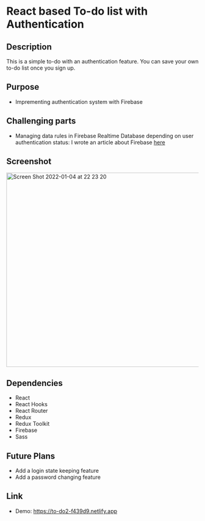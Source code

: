 # React based To-do list with Authentication

## Description

This is a simple to-do with an authentication feature. You can save your own to-do list once you sign up.

## Purpose
- Imprementing authentication system with Firebase

## Challenging parts
- Managing data rules in Firebase Realtime Database depending on user authentication status: I wrote an article about Firebase [here](https://dev.to/lada496/to-do-list-with-firebase-web-ver9-hd8)


## Screenshot
<img width="509" alt="Screen Shot 2022-01-04 at 22 23 20" src="https://user-images.githubusercontent.com/67321065/148170148-079a7a81-f375-4edd-aeab-a48a8f548de9.png">


## Dependencies

- React
- React Hooks
- React Router
- Redux
- Redux Toolkit
- Firebase
- Sass

## Future Plans

- Add a login state keeping feature
- Add a password changing feature

## Link

- Demo: https://to-do2-f439d9.netlify.app
